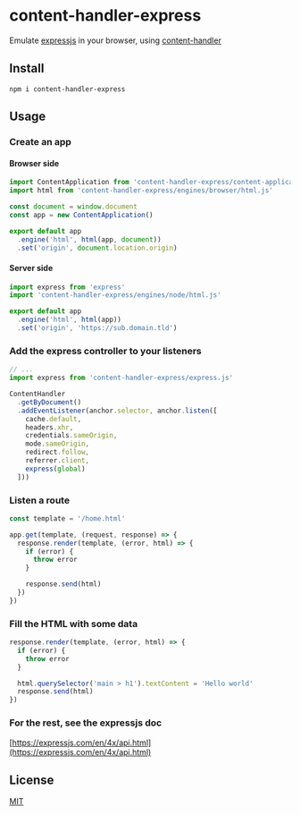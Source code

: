 # <a name="reference">content-handler-express</a>

Emulate [expressjs](https://expressjs.com) in your browser, using [content-handler](https://github.com/Lcfvs/content-handler)

## <a name="install">Install</a>

`npm i content-handler-express`

## <a name="usage">Usage</a>

### <a name="create-an-app">Create an app</a>

#### <a name="browser-side">Browser side</a>

```js
import ContentApplication from 'content-handler-express/content-application.js'
import html from 'content-handler-express/engines/browser/html.js'

const document = window.document
const app = new ContentApplication()

export default app
  .engine('html', html(app, document))
  .set('origin', document.location.origin)

```

#### <a name="server-side">Server side</a>

```js
import express from 'express'
import 'content-handler-express/engines/node/html.js'

export default app
  .engine('html', html(app))
  .set('origin', 'https://sub.domain.tld')
```

### <a name="add-the-express-controller-to-your-listeners">Add the express controller to your listeners</a>

```js
// ...
import express from 'content-handler-express/express.js'

ContentHandler
  .getByDocument()
  .addEventListener(anchor.selector, anchor.listen([
    cache.default,
    headers.xhr,
    credentials.sameOrigin,
    mode.sameOrigin,
    redirect.follow,
    referrer.client,
    express(global)
  ]))
```

### <a name="listen-a-route">Listen a route</a>

```js
const template = '/home.html'

app.get(template, (request, response) => {
  response.render(template, (error, html) => {
    if (error) {
      throw error
    }

    response.send(html)
  })
})
```

### <a name="fill-the-html-with-some-data">Fill the HTML with some data</a>

```js
response.render(template, (error, html) => {
  if (error) {
    throw error
  }

  html.querySelector('main > h1').textContent = 'Hello world'
  response.send(html)
})
```

### <a name="for-the-rest-see-the-expressjs-doc">For the rest, see the expressjs doc</a>

[https://expressjs.com/en/4x/api.html](https://expressjs.com/en/4x/api.html)

## <a name="license">License</a>

[MIT](https://github.com/Lcfvs/content-handler-express/blob/master/licence.md)

